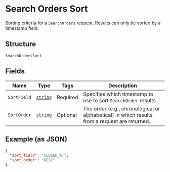 
# Search Orders Sort

Sorting criteria for a `SearchOrders` request. Results can only be sorted
by a timestamp field.

## Structure

`SearchOrdersSort`

## Fields

| Name | Type | Tags | Description |
|  --- | --- | --- | --- |
| `SortField` | [`string`](/doc/models/search-orders-sort-field.md) | Required | Specifies which timestamp to use to sort `SearchOrder` results. |
| `SortOrder` | [`string`](/doc/models/sort-order.md) | Optional | The order (e.g., chronological or alphabetical) in which results from a request are returned. |

## Example (as JSON)

```json
{
  "sort_field": "CLOSED_AT",
  "sort_order": "DESC"
}
```

